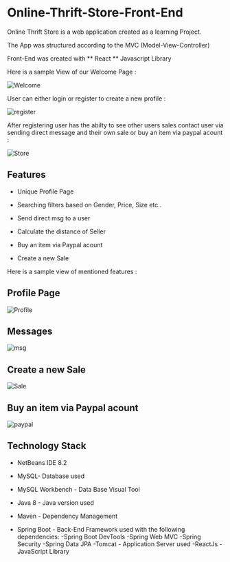 # Online-Thrift-Store-Front-End

Online Thrift Store is a web application  created as a learning Project.

The App was structured according to the MVC (Model-View-Controller)

Front-End was created with ** React ** Javascript Library

Here is a sample View of our Welcome Page :

![Welcome](https://user-images.githubusercontent.com/62078660/97874687-07176780-1d22-11eb-8ef7-616b074d07fd.PNG)

User can either login or register to create a new profile :

![register](https://user-images.githubusercontent.com/62078660/97876855-0e8c4000-1d25-11eb-976c-f6f1eee0cd46.PNG)

After registering user has the abilty to see  other users sales contact user via sending direct message and their own sale or buy an item via paypal acount :

![Store](https://user-images.githubusercontent.com/62078660/97877941-9de62300-1d26-11eb-85fb-83d68915d66d.PNG)

## Features

* Unique Profile Page 

* Searching filters based on Gender, Price, Size etc.. 

* Send direct msg to a user

* Calculate the distance of Seller 

* Buy an item via Paypal acount

* Create a new Sale 

Here is a sample view of mentioned features : 

## Profile Page 

![Profile](https://user-images.githubusercontent.com/62078660/97880413-d0454f80-1d29-11eb-8ce7-6cf4194a4e14.PNG)


## Messages

![msg](https://user-images.githubusercontent.com/62078660/97880551-f9fe7680-1d29-11eb-99c2-790a70e96a54.PNG)

##  Create a new Sale 

![Sale](https://user-images.githubusercontent.com/62078660/97880605-0be01980-1d2a-11eb-9068-61a06ebbb64c.PNG)

## Buy an item via Paypal acount

![paypal](https://user-images.githubusercontent.com/62078660/97880666-1c908f80-1d2a-11eb-83ad-9b873892472e.PNG)


## Technology Stack

* NetBeans IDE 8.2

* MySQL- Database used

* MySQL Workbench - Data Base Visual Tool

* Java 8 - Java version used

* Maven - Dependency Management

* Spring Boot - Back-End Framework used with the following dependencies:
  -Spring Boot DevTools
  -Spring Web MVC
  -Spring Security
  -Spring Data JPA
  -Tomcat - Application Server used
  -ReactJs - JavaScript Library










